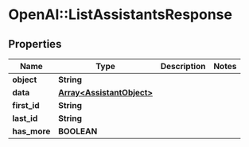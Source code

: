 # OpenAI::ListAssistantsResponse

## Properties
Name | Type | Description | Notes
------------ | ------------- | ------------- | -------------
**object** | **String** |  | 
**data** | [**Array&lt;AssistantObject&gt;**](AssistantObject.md) |  | 
**first_id** | **String** |  | 
**last_id** | **String** |  | 
**has_more** | **BOOLEAN** |  | 

